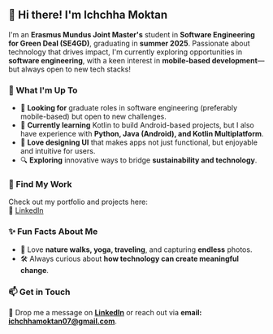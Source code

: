 ## 👋 Hi there! I'm Ichchha Moktan  

I'm an **Erasmus Mundus Joint Master's** student in **Software Engineering for Green Deal (SE4GD)**, graduating in **summer 2025**. Passionate about technology that drives impact, I'm currently exploring opportunities in **software engineering**, with a keen interest in **mobile-based development**—but always open to new tech stacks!  

### 🚀 What I'm Up To  
- 🌱 **Looking for** graduate roles in software engineering (preferably mobile-based) but open to new challenges.  
- 📱 **Currently learning** Kotlin to build Android-based projects, but I also have experience with **Python, Java (Android), and Kotlin Multiplatform**.  
- 🎨 **Love designing UI** that makes apps not just functional, but enjoyable and intuitive for users.  
- 🔍 **Exploring** innovative ways to bridge **sustainability and technology**.  

### 📌 Find My Work  
Check out my portfolio and projects here:  
🔗 [LinkedIn](https://www.linkedin.com/in/ichchha-moktan/)  

### ✨ Fun Facts About Me  
- 💚 Love **nature walks, yoga, traveling**, and capturing **endless** photos.  
- 🛠 Always curious about **how technology can create meaningful change**.  

### 📫 Get in Touch  
📩 Drop me a message on **[LinkedIn](https://www.linkedin.com/in/ichchha-moktan/)** or reach out via **email: ichchhamoktan07@gmail.com**.  
